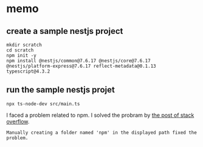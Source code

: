 # memo
## create a sample nestjs project
```
mkdir scratch
cd scratch
npm init -y
npm install @nestjs/common@7.6.17 @nestjs/core@7.6.17 @nestjs/platform-express@7.6.17 reflect-metadata@0.1.13 typescript@4.3.2
```

## run the sample nestjs projet
```
npx ts-node-dev src/main.ts
```

I faced a problem related to npm. I solved the probram by [the post of stack overflow](https://stackoverflow.com/questions/25093276/node-js-windows-error-enoent-stat-c-users-rt-appdata-roaming-npm). 

```
Manually creating a folder named 'npm' in the displayed path fixed the problem.
```
